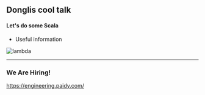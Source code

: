 ## Donglis cool talk

#### Let's do some Scala

- Useful information

![lambda](assets/lambda.jpg)

---

### We Are Hiring!

https://engineering.paidy.com/